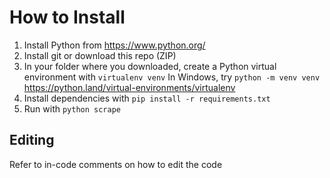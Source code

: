 # How to Install
1. Install Python from https://www.python.org/
2. Install git or download this repo (ZIP)
3. In your folder where you downloaded, create a Python virtual environment with `virtualenv venv`
   In Windows, try `python -m venv venv`
    https://python.land/virtual-environments/virtualenv
4. Install dependencies with `pip install -r requirements.txt`
5. Run with `python scrape`

## Editing
Refer to in-code comments on how to edit the code